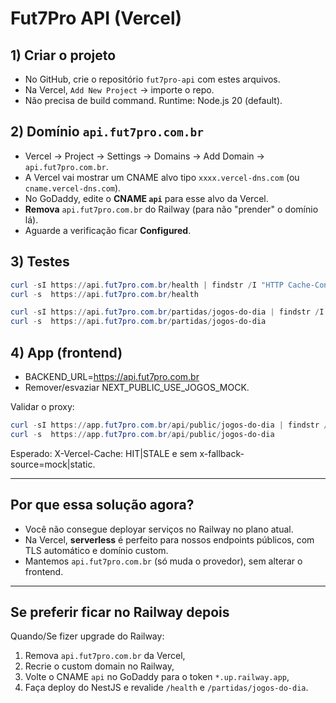 # Fut7Pro API (Vercel)

## 1) Criar o projeto
- No GitHub, crie o repositório `fut7pro-api` com estes arquivos.
- Na Vercel, `Add New Project` → importe o repo.
- Não precisa de build command. Runtime: Node.js 20 (default).

## 2) Domínio `api.fut7pro.com.br`
- Vercel → Project → Settings → Domains → Add Domain → `api.fut7pro.com.br`.
- A Vercel vai mostrar um CNAME alvo tipo `xxxx.vercel-dns.com` (ou `cname.vercel-dns.com`).
- No GoDaddy, edite o **CNAME `api`** para esse alvo da Vercel.
- **Remova** `api.fut7pro.com.br` do Railway (para não "prender" o domínio lá).
- Aguarde a verificação ficar **Configured**.

## 3) Testes
```powershell
curl -sI https://api.fut7pro.com.br/health | findstr /I "HTTP Cache-Control"
curl -s  https://api.fut7pro.com.br/health

curl -sI https://api.fut7pro.com.br/partidas/jogos-do-dia | findstr /I "HTTP Cache-Control"
curl -s  https://api.fut7pro.com.br/partidas/jogos-do-dia
```

## 4) App (frontend)
- BACKEND_URL=https://api.fut7pro.com.br
- Remover/esvaziar NEXT_PUBLIC_USE_JOGOS_MOCK.

Validar o proxy:
```powershell
curl -sI https://app.fut7pro.com.br/api/public/jogos-do-dia | findstr /I "HTTP X-Vercel-Cache x-fallback-source Cache-Control"
curl -s  https://app.fut7pro.com.br/api/public/jogos-do-dia
```

Esperado: X-Vercel-Cache: HIT|STALE e sem x-fallback-source=mock|static.

---

## Por que essa solução agora?
- Você não consegue deployar serviços no Railway no plano atual.  
- Na Vercel, **serverless** é perfeito para nossos endpoints públicos, com TLS automático e domínio custom.  
- Mantemos `api.fut7pro.com.br` (só muda o provedor), sem alterar o frontend.

---

## Se preferir ficar no Railway depois
Quando/Se fizer upgrade do Railway:
1) Remova `api.fut7pro.com.br` da Vercel,  
2) Recrie o custom domain no Railway,  
3) Volte o CNAME `api` no GoDaddy para o token `*.up.railway.app`,  
4) Faça deploy do NestJS e revalide `/health` e `/partidas/jogos-do-dia`.
